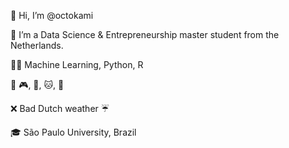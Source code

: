 👋 Hi, I’m @octokami

🌱 I’m a Data Science & Entrepreneurship master student from the Netherlands.

👩‍💻 Machine Learning, Python, R

💜 🎮, 🍣, 🐱, 🎃

❌ Bad Dutch weather ☔️

🎓 São Paulo University, Brazil  
<!---
octokami/octokami is a ✨ special ✨ repository because its `README.md` (this file) appears on your GitHub profile.
You can click the Preview link to take a look at your changes.
--->
